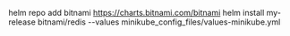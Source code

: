 helm repo add bitnami https://charts.bitnami.com/bitnami
helm install my-release bitnami/redis --values minikube_config_files/values-minikube.yml
